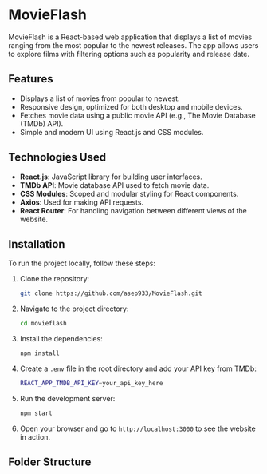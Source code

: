 # MovieFlash

MovieFlash is a React-based web application that displays a list of movies ranging from the most popular to the newest releases. The app allows users to explore films with filtering options such as popularity and release date.

## Features

- Displays a list of movies from popular to newest.
- Responsive design, optimized for both desktop and mobile devices.
- Fetches movie data using a public movie API (e.g., The Movie Database (TMDb) API).
- Simple and modern UI using React.js and CSS modules.

## Technologies Used

- **React.js**: JavaScript library for building user interfaces.
- **TMDb API**: Movie database API used to fetch movie data.
- **CSS Modules**: Scoped and modular styling for React components.
- **Axios**: Used for making API requests.
- **React Router**: For handling navigation between different views of the website.

## Installation

To run the project locally, follow these steps:

1. Clone the repository:
    ```bash
    git clone https://github.com/asep933/MovieFlash.git
    ```

2. Navigate to the project directory:
    ```bash
    cd movieflash
    ```

3. Install the dependencies:
    ```bash
    npm install
    ```

4. Create a `.env` file in the root directory and add your API key from TMDb:
    ```bash
    REACT_APP_TMDB_API_KEY=your_api_key_here
    ```

5. Run the development server:
    ```bash
    npm start
    ```

6. Open your browser and go to `http://localhost:3000` to see the website in action.

## Folder Structure

